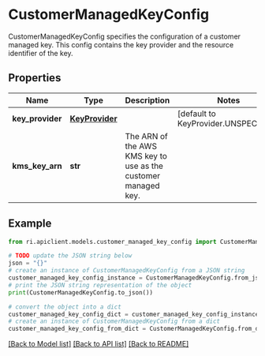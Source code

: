 # CustomerManagedKeyConfig

CustomerManagedKeyConfig specifies the configuration of a customer managed key. This config contains the key provider and the resource identifier of the key.

## Properties

Name | Type | Description | Notes
------------ | ------------- | ------------- | -------------
**key_provider** | [**KeyProvider**](KeyProvider.md) |  | [default to KeyProvider.UNSPECIFIED]
**kms_key_arn** | **str** | The ARN of the AWS KMS key to use as the customer managed key. | 

## Example

```python
from ri.apiclient.models.customer_managed_key_config import CustomerManagedKeyConfig

# TODO update the JSON string below
json = "{}"
# create an instance of CustomerManagedKeyConfig from a JSON string
customer_managed_key_config_instance = CustomerManagedKeyConfig.from_json(json)
# print the JSON string representation of the object
print(CustomerManagedKeyConfig.to_json())

# convert the object into a dict
customer_managed_key_config_dict = customer_managed_key_config_instance.to_dict()
# create an instance of CustomerManagedKeyConfig from a dict
customer_managed_key_config_from_dict = CustomerManagedKeyConfig.from_dict(customer_managed_key_config_dict)
```
[[Back to Model list]](../README.md#documentation-for-models) [[Back to API list]](../README.md#documentation-for-api-endpoints) [[Back to README]](../README.md)

